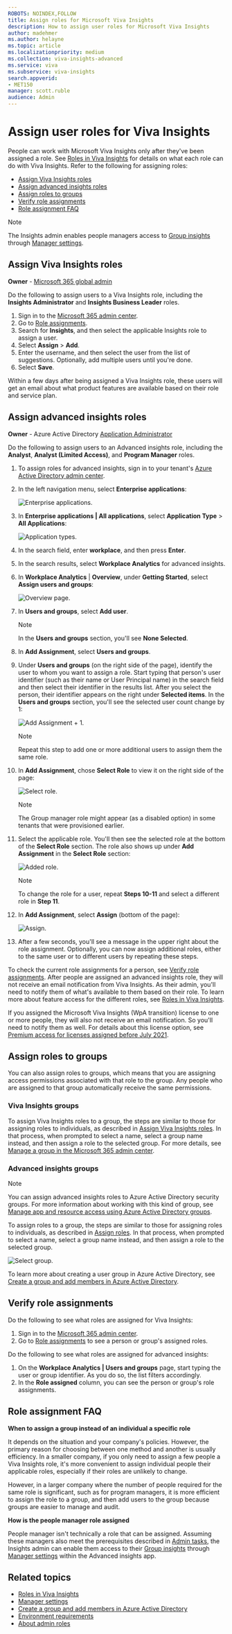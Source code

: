 ```yaml
---
ROBOTS: NOINDEX,FOLLOW
title: Assign roles for Microsoft Viva Insights
description: How to assign user roles for Microsoft Viva Insights
author: madehmer
ms.author: helayne
ms.topic: article
ms.localizationpriority: medium 
ms.collection: viva-insights-advanced 
ms.service: viva 
ms.subservice: viva-insights 
search.appverid: 
- MET150 
manager: scott.ruble
audience: Admin
---
```


# Assign user roles for Viva Insights

People can work with Microsoft Viva Insights only after they've been assigned a role. See [Roles in Viva Insights](../use/user-roles.md) for details on what each role can do with Viva Insights. Refer to the following for assigning roles:

* [Assign Viva Insights roles](#assign-viva-insights-roles)
* [Assign advanced insights roles](#assign-advanced-insights-roles)
* [Assign roles to groups](#assign-roles-to-groups)
* [Verify role assignments](#verify-role-assignments)
* [Role assignment FAQ](#role-assignment-faq)

>[!Note]
>The Insights admin enables people managers access to [Group insights](../use/group-insights.md#admin-tasks) through [Manager settings](../use/manager-settings.md).

## Assign Viva Insights roles

**Owner** - [Microsoft 365 global admin](/microsoft-365/admin/add-users/about-admin-roles)

Do the following to assign users to a Viva Insights role, including the **Insights Administrator** and **Insights Business Leader** roles.

1. Sign in to the [Microsoft 365 admin center](https://admin.microsoft.com/AdminPortal/home).
2. Go to [Role assignments](https://go.microsoft.com/fwlink/p/?linkid=2097861).
3. Search for **Insights**, and then select the applicable Insights role to assign a user.
4. Select **Assign** > **Add**.
5. Enter the username, and then select the user from the list of suggestions. Optionally, add multiple users until you're done.
6. Select **Save**.

Within a few days after being assigned a Viva Insights role, these users will get an email about what product features are available based on their role and service plan.

## Assign advanced insights roles

**Owner** - Azure Active Directory [Application Administrator](/azure/active-directory/roles/permissions-reference#application-administrator)

Do the following to assign users to an Advanced insights role, including the **Analyst**, **Analyst (Limited Access)**, and **Program Manager** roles.

1. To assign roles for advanced insights, sign in to your tenant's [Azure Active Directory admin center](https://aad.portal.azure.com).
2. In the left navigation menu, select **Enterprise applications**:

   ![Enterprise applications.](../images/wpa/setup/enterprise-apps.png)

3. In **Enterprise applications | All applications**, select **Application Type** > **All Applications**:

   ![Application types.](../images/wpa/setup/ent-all-apps-3.png)

4. In the search field, enter **workplace**, and then press **Enter**.
5. In the search results, select **Workplace Analytics** for advanced insights.  
6. In **Workplace Analytics** | **Overview**, under **Getting Started**, select **Assign users and groups**:

   ![Overview page.](../images/wpa/setup/wpa-overview.png)  

7. In **Users and groups**, select **Add user**.

   >[!Note]
   >In the **Users and groups** section, you'll see **None Selected**.

8. In **Add Assignment**, select **Users and groups**.
9. Under **Users and groups** (on the right side of the page), identify the user to whom you want to assign a role. Start typing that person's user identifier (such as their name or User Principal name) in the search field and then select their identifier in the results list. After you select the person, their identifier appears on the right under **Selected items**. In the **Users and groups** section, you'll see the selected user count change by 1:

   ![Add Assignment + 1.](../images/wpa/setup/add-assignment-plus-1.png)

   >[!Note]
   >Repeat this step to add one or more additional users to assign them the same role.

10. In **Add Assignment**, chose **Select Role** to view it on the right side of the page:

    ![Select role.](../images/wpa/setup/select-role.png)

    >[!Note]
    >The Group manager role might appear (as a disabled option) in some tenants that were provisioned earlier.

11. Select the applicable role. You'll then see the selected role at the bottom of the **Select Role** section. The role also shows up under **Add Assignment** in the **Select Role** section:

    ![Added role.](../images/wpa/setup/add-assignment-select-53.png)

    >[!Note]
    >To change the role for a user, repeat **Steps 10-11** and select a different role in **Step 11**.

12. In **Add Assignment**, select **Assign** (bottom of the page):

    ![Assign.](../images/wpa/setup/assign-button.png)

13. After a few seconds, you'll see a message in the upper right about the role assignment. Optionally, you can now assign additional roles, either to the same user or to different users by repeating these steps.

To check the current role assignments for a person, see [Verify role assignments](#verify-role-assignments). After people are assigned an advanced insights role, they will not receive an email notification from Viva Insights. As their admin, you'll need to notify them of what's available to them based on their role. To learn more about feature access for the different roles, see [Roles in Viva Insights](../use/User-Roles.md).

If you assigned the Microsoft Viva Insights (WpA transition) license to one or more people, they will also not receive an email notification. So you'll need to notify them as well. For details about this license option, see [Premium access for licenses assigned before July 2021](../personal/teams/viva-teams-app-admin-tasks.md#premium-access-for-licenses-assigned-before-july-2021).

## Assign roles to groups

You can also assign roles to groups, which means that you are assigning access permissions associated with that role to the group. Any people who are assigned to that group automatically receive the same permissions.

### Viva Insights groups

To assign Viva Insights roles to a group, the steps are similar to those for assigning roles to individuals, as described in [Assign Viva Insights roles](#assign-viva-insights-roles). In that process, when prompted to select a name, select a group name instead, and then assign a role to the selected group. For more details, see [Manage a group in the Microsoft 365 admin center](/microsoft-365/admin/create-groups/manage-groups).

### Advanced insights groups

>[!Note]
>You can assign advanced insights roles to Azure Active Directory security groups. For more information about working with this kind of group, see [Manage app and resource access using Azure Active Directory groups](/azure/active-directory/fundamentals/active-directory-manage-groups).

To assign roles to a group, the steps are similar to those for assigning roles to individuals, as described in [Assign roles](#assign-advanced-insights-roles). In that process, when prompted to select a name, select a group name instead, and then assign a role to the selected group.

   ![Select group.](../images/WpA/Use/select-group-b.png)

To learn more about creating a user group in Azure Active Directory, see [Create a group and add members in Azure Active Directory](/azure/active-directory/fundamentals/active-directory-groups-create-azure-portal).

## Verify role assignments

Do the following to see what roles are assigned for Viva Insights:

1. Sign in to the [Microsoft 365 admin center](https://admin.microsoft.com/AdminPortal/home).
2. Go to [Role assignments](https://go.microsoft.com/fwlink/p/?linkid=2097861) to see a person or group's assigned roles.

Do the following to see what roles are assigned for advanced insights:

1. On the **Workplace Analytics | Users and groups** page, start typing the user or group identifier. As you do so, the list filters accordingly.  
2. In the **Role assigned** column, you can see the person or group's role assignments.

## Role assignment FAQ

**When to assign a group instead of an individual a specific role**

It depends on the situation and your company's policies. However, the primary reason for choosing between one method and another is usually efficiency. In a smaller company, if you only need to assign a few people a Viva Insights role, it's more convenient to assign individual people their applicable roles, especially if their roles are unlikely to change.

However, in a larger company where the number of people required for the same role is significant, such as for program managers, it is more efficient to assign the role to a group, and then add users to the group because groups are easier to manage and audit.

**How is the people manager role assigned**

People manager isn't technically a role that can be assigned. Assuming these managers also meet the prerequisites described in [Admin tasks](../use/group-insights.md#admin-tasks), the Insights admin can enable them access to their [Group insights](../use/group-insights.md#admin-tasks) through [Manager settings](../use/manager-settings.md) within the Advanced insights app.

## Related topics

* [Roles in Viva Insights](../use/user-roles.md)
* [Manager settings](../use/manager-settings.md)
* [Create a group and add members in Azure Active Directory](/azure/active-directory/fundamentals/active-directory-groups-create-azure-portal)
* [Environment requirements](../setup/environment-requirements.md)
* [About admin roles](/microsoft-365/admin/add-users/about-admin-roles)
